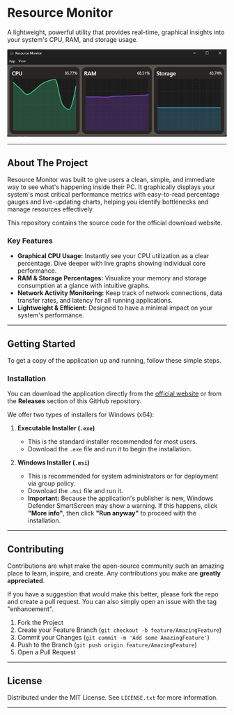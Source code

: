 # Resource Monitor

A lightweight, powerful utility that provides real-time, graphical insights into your system's CPU, RAM, and storage usage.

![App Screenshot](/assets/image.png)

---

## About The Project

Resource Monitor was built to give users a clean, simple, and immediate way to see what's happening inside their PC. It graphically displays your system's most critical performance metrics with easy-to-read percentage gauges and live-updating charts, helping you identify bottlenecks and manage resources effectively.

This repository contains the source code for the official download website.

### Key Features

* **Graphical CPU Usage:** Instantly see your CPU utilization as a clear percentage. Dive deeper with live graphs showing individual core performance.
* **RAM & Storage Percentages:** Visualize your memory and storage consumption at a glance with intuitive graphs.
* **Network Activity Monitoring:** Keep track of network connections, data transfer rates, and latency for all running applications.
* **Lightweight & Efficient:** Designed to have a minimal impact on your system's performance.

---

## Getting Started

To get a copy of the application up and running, follow these simple steps.

### Installation

You can download the application directly from the [official website](https://ravish-ranjan.github.io/apps/resource-monitor) or from the **Releases** section of this GitHub repository.

We offer two types of installers for Windows (x64):

1.  **Executable Installer (`.exe`)**
    * This is the standard installer recommended for most users.
    * Download the `.exe` file and run it to begin the installation.

2.  **Windows Installer (`.msi`)**
    * This is recommended for system administrators or for deployment via group policy.
    * Download the `.msi` file and run it.
    * **Important:** Because the application's publisher is new, Windows Defender SmartScreen may show a warning. If this happens, click **"More info"**, then click **"Run anyway"** to proceed with the installation.

---

## Contributing

Contributions are what make the open-source community such an amazing place to learn, inspire, and create. Any contributions you make are **greatly appreciated**.

If you have a suggestion that would make this better, please fork the repo and create a pull request. You can also simply open an issue with the tag "enhancement".

1.  Fork the Project
2.  Create your Feature Branch (`git checkout -b feature/AmazingFeature`)
3.  Commit your Changes (`git commit -m 'Add some AmazingFeature'`)
4.  Push to the Branch (`git push origin feature/AmazingFeature`)
5.  Open a Pull Request

---

## License

Distributed under the MIT License. See `LICENSE.txt` for more information.

---

